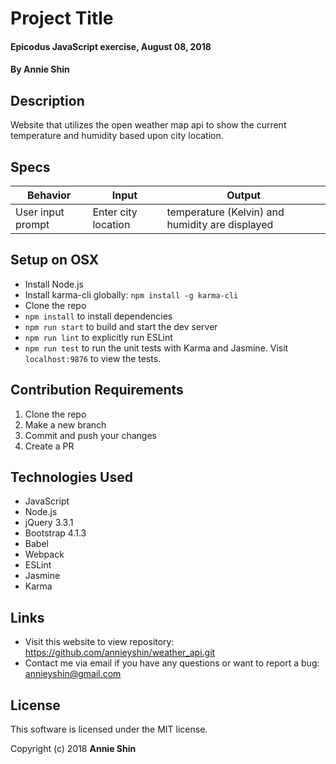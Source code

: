 # Project Title

#### Epicodus JavaScript exercise, August 08, 2018

#### By Annie Shin

## Description

Website that utilizes the open weather map api to show the current temperature and humidity based upon city location.

## Specs

| Behavior | Input | Output |
|----------|-------|--------|
| User input prompt | Enter city location| temperature (Kelvin) and humidity are displayed |

## Setup on OSX

* Install Node.js
* Install karma-cli globally: `npm install -g karma-cli`
* Clone the repo
* `npm install` to install dependencies
* `npm run start` to build and start the dev server
* `npm run lint` to explicitly run ESLint
* `npm run test` to run the unit tests with Karma and Jasmine. Visit `localhost:9876` to view the tests.

## Contribution Requirements

1. Clone the repo
1. Make a new branch
1. Commit and push your changes
1. Create a PR

## Technologies Used

* JavaScript
* Node.js
* jQuery 3.3.1
* Bootstrap 4.1.3
* Babel
* Webpack
* ESLint
* Jasmine
* Karma

## Links

* Visit this website to view repository: https://github.com/annieyshin/weather_api.git
* Contact me via email if you have any questions or want to report a bug: annieyshin@gmail.com

## License

This software is licensed under the MIT license.

Copyright (c) 2018 **Annie Shin**
